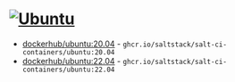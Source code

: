 # [![Ubuntu](https://github.com/saltstack/salt-ci-containers/actions/workflows/ubuntu-containers.yml/badge.svg)](https://github.com/saltstack/salt-ci-containers/actions/workflows/ubuntu-containers.yml)

- [dockerhub/ubuntu:20.04](https://hub.docker.com/r/_/ubuntu/tags?name=20.04) - `ghcr.io/saltstack/salt-ci-containers/ubuntu:20.04`
- [dockerhub/ubuntu:22.04](https://hub.docker.com/r/_/ubuntu/tags?name=22.04) - `ghcr.io/saltstack/salt-ci-containers/ubuntu:22.04`
